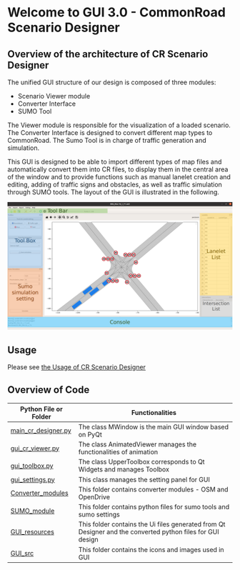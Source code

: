 # Welcome to GUI 3.0 - CommonRoad Scenario Designer

## Overview of the architecture of CR Scenario Designer
The unified GUI structure of our design is composed of three modules:
+ Scenario Viewer module
+ Converter Interface
+ SUMO Tool

The Viewer module is responsible for the visualization of a loaded scenario. 
The Converter Interface is designed to convert different map types to CommonRoad. 
The Sumo Tool is in charge of traffic generation and simulation.

This GUI is designed to be able to import different types of map files and automatically convert them into CR files, 
to display them in the central area of the window and to provide functions such as manual lanelet creation and editing, 
adding of traffic signs and obstacles, as well as traffic simulation through SUMO tools. The layout of the GUI is illustrated in the following.

![Layout](crmapconverter/io/V3_0/Layout_cr_designer.png)

## Usage
Please see [the Usage of CR Scenario Designer](https://gitlab.lrz.de/cps/commonroad-map-tool/-/blob/GUI_CR_Scenario_Designer/README.md)

## Overview of Code

| Python File or Folder | Functionalities |
| ------ | ------ |
| [main_cr_designer.py](https://gitlab.lrz.de/cps/commonroad-map-tool/-/blob/GUI_CR_Scenario_Designer/crmapconverter/io/V3_0/main_cr_designer.py) | The class MWindow is the main GUI window based on PyQt |
| [gui_cr_viewer.py](https://gitlab.lrz.de/cps/commonroad-map-tool/-/blob/GUI_CR_Scenario_Designer/crmapconverter/io/V3_0/gui_cr_viewer.py) | The class AnimatedViewer manages the functionalities of animation|
| [gui_toolbox.py](https://gitlab.lrz.de/cps/commonroad-map-tool/-/blob/GUI_CR_Scenario_Designer/crmapconverter/io/V3_0/gui_toolbox.py) | The class UpperToolbox corresponds to Qt Widgets and manages Toolbox|
| [gui_settings.py](https://gitlab.lrz.de/cps/commonroad-map-tool/-/blob/GUI_CR_Scenario_Designer/crmapconverter/io/V3_0/gui_settings.py) | This class manages the setting panel for GUI|
| [Converter_modules](https://gitlab.lrz.de/cps/commonroad-map-tool/-/tree/GUI_CR_Scenario_Designer/crmapconverter/io/V3_0/converter_modules) | This folder contains converter modules - OSM and OpenDrive|
| [SUMO_module](https://gitlab.lrz.de/cps/commonroad-map-tool/-/tree/GUI_CR_Scenario_Designer/crmapconverter/io/V3_0/SUMO_modules) | This folder contains python files for sumo tools and sumo settings|
| [GUI_resources](https://gitlab.lrz.de/cps/commonroad-map-tool/-/tree/GUI_CR_Scenario_Designer/crmapconverter/io/V3_0/GUI_resources) | This folder contains the Ui files generated from Qt Designer and the converted python files for GUI design|
| [GUI_src](https://gitlab.lrz.de/cps/commonroad-map-tool/-/tree/GUI_CR_Scenario_Designer/crmapconverter/io/V3_0/GUI_src) | This folder contains the icons and images used in GUI|